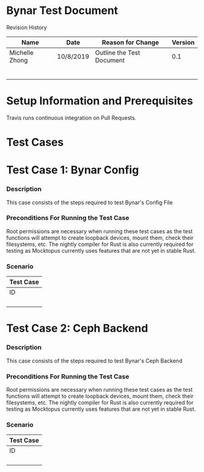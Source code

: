 # Bynar Test Document

Revision History

| Name           | Date      | Reason for Change         | Version |
| -------------- | --------- | ------------------------- | ------- |
| Michelle Zhong | 10/8/2019 | Outline the Test Document | 0.1     |
|                |           |                           |         |
|                |           |                           |         |
|                |           |                           |         |
|                |           |                           |         |
|                |           |                           |         |
|                |           |                           |         |



# Setup Information and Prerequisites

Travis runs continuous integration on Pull Requests.

# Test Cases

# Test Case 1: Bynar Config

### Description

This case consists of the steps required to test Bynar&#39;s Config File

### Preconditions For Running the Test Case

Root permissions are necessary when running these test cases as the test functions will attempt to create loopback devices, mount them, check their filesystems, etc.  The nightly compiler for Rust is also currently required for testing as Mocktopus currently uses features that are not yet in stable Rust.

### Scenario

| Test Case |
| --- |
| ID | Description | Execution Steps | Expected Result | Actual Result |
|   |   |   |   |   |
|   |   |   |   |   |
|   |   |   |   |   |
|   |   |   |   |   |

# Test Case 2: Ceph Backend

### Description

This case consists of the steps required to test Bynar&#39;s Ceph Backend

### Preconditions For Running the Test Case

Root permissions are necessary when running these test cases as the test functions will attempt to create loopback devices, mount them, check their filesystems, etc.  The nightly compiler for Rust is also currently required for testing as Mocktopus currently uses features that are not yet in stable Rust.

### Scenario

| Test Case |
| --- |
| ID | Description | Execution Steps | Expected Result | Actual Result |
|   |   |   |   |   |
|   |   |   |   |   |
|   |   |   |   |   |
|   |   |   |   |   |